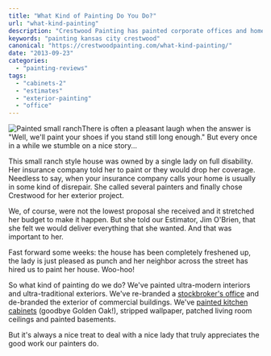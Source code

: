 ```yaml
---
title: "What Kind of Painting Do You Do?"
url: "what-kind-painting"
description: "Crestwood Painting has painted corporate offices and home basements, removed wallpaper and repaired plaster before painting living rooms."
keywords: "painting kansas city crestwood"
canonical: "https://crestwoodpainting.com/what-kind-painting/"
date: "2013-09-23"
categories:
  - "painting-reviews"
tags:
  - "cabinets-2"
  - "estimates"
  - "exterior-painting"
  - "office"
---
```


![Painted small ranch](/images/painted-small-ranch.webp)There is often a pleasant laugh when the answer is "Well, we'll paint your shoes if you stand still long enough." But every once in a while we stumble on a nice story...

This small ranch style house was owned by a single lady on full disability. Her insurance company told her to paint or they would drop her coverage. Needless to say, when your insurance company calls your home is usually in some kind of disrepair. She called several painters and finally chose Crestwood for her exterior project.

We, of course, were not the lowest proposal she received and it stretched her budget to make it happen. But she told our Estimator, Jim O'Brien, that she felt we would deliver everything that she wanted. And that was important to her.

Fast forward some weeks: the house has been completely freshened up, the lady is just pleased as punch and her neighbor across the street has hired us to paint her house. Woo-hoo!

So what kind of painting do we do? We've painted ultra-modern interiors and ultra-traditional exteriors. We've re-branded a [stockbroker's office](/office-painting-experts/) and de-branded the exterior of commercial buildings. We've [painted kitchen cabinets](/painting-kitchen-cabinets/) (goodbye Golden Oak!), stripped wallpaper, patched living room ceilings and painted basements.

But it's always a nice treat to deal with a nice lady that truly appreciates the good work our painters do.
